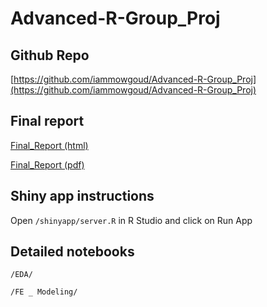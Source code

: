 # Advanced-R-Group_Proj

## Github Repo

[https://github.com/iammowgoud/Advanced-R-Group_Proj](https://github.com/iammowgoud/Advanced-R-Group_Proj)

## Final report

[Final_Report (html)](final_report.html)

[Final_Report (pdf)](final_report.pdf)

## Shiny app instructions

Open ```/shinyapp/server.R``` in R Studio and click on Run App


## Detailed notebooks

 ```/EDA/```

  ```/FE _ Modeling/```